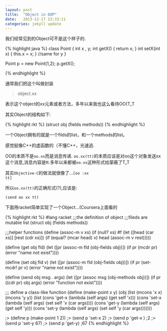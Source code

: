```yaml
---
layout: post
title:  "Object in OOP"
date:   2013-12-17 23:33:11
categories: jekyll update
---
```


我们经常见到的Object可不是这个样子的.

{% highlight java %}
class Point
{
    int x , y;
    int getX()
    {
        return x;
    }
    int setX(int x)
    {
        this.x = x;
    }
    //same for y
}

Point p = new Point(1,2);
p.getX();

{% endhighlight %}

通常我们把这个叫做封装

> object.xx

表示这个object的xx元素或者方法，多年以来我也这么看待OO(T_T

其实Object的结构如下:

{% highlight rkt %}
(struct obj (fields methods))
{% endhighlight %}

一个Object拥有的就是一个filds的list，和一个methods的list。

感觉挺像C++的虚函数的（不懂C++，光速逃.

OO的本质不是<code>oo.xx</code>而是消息传递. <code>oo.xx(tt)</code>的本质应该是对oo这个对象发送xx这个消息,消息内容是tt.多年以来都被<code>oo.xx</code>这种形式给蒙蔽了T_T

其实<code>Objective-C</code>的做法就很像了...<code>[oo :xx tt]</code>

所以<code>oo.xx(tt)</code>的正确形式(?),应该是:

<code>(send oo xx tt)</code>

下面用racket简单实现了一个Object...(Coursera上面看的

{% highlight rkt %}
#lang racket
;;;the definition of object
;;;fileds are mutable list
(struct obj (fields methods))


;;;helper functions
(define (assoc-m v xs)
  (if (null? xs) #f
      (let ([head (car xs)]
            [rest (cdr xs)])
        (if (equal? (mcar head) v)
            head
            (assoc-m v rest)))))

(define (get obj fld)
  (let ([pr (assoc-m fld (obj-fields obj))])
    (if pr (mcdr pr) (error "name not exist"))))

(define (set obj fld v)
  (let ([pr (assoc-m fld (obj-fields obj))])
    (if pr (set-mcdr! pr v) (error "name not exist"))))

(define (send obj msg . args)
  (let ([pr (assoc msg (obj-methods obj))])
    (if pr ((cdr pr) obj args) (error "function not exist"))))

;;; define a class-like function
(define (make-point x y)
  (obj 
   (list (mcons 'x x)
         (mcons 'y y))
   (list (cons 'get-x (lambda (self args) (get self 'x)))
         (cons 'set-x (lambda (self args) (set self 'x (car args))))
         (cons 'get-y (lambda (self args) (get self 'y)))
         (cons 'set-y (lambda (self args) (set self 'y (car args)))))))

;> (define p (make-point 1 2))
;> (send p 'set-x 2)
;> (send p 'get-x )
;2
;> (send p 'set-y 67)
;> (send p 'get-y)
;67
{% endhighlight %}